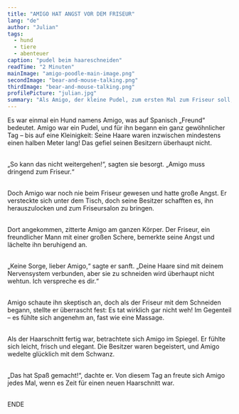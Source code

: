 ```yaml
---
title: "AMIGO HAT ANGST VOR DEM FRISEUR"
lang: "de"
author: "Julian"
tags:
  - hund
  - tiere
  - abenteuer
caption: "pudel beim haareschneiden"
readTime: "2 Minuten"
mainImage: "amigo-poodle-main-image.png"
secondImage: "bear-and-mouse-talking.png"
thirdImage: "bear-and-mouse-talking.png"
profilePicture: "julian.jpg"
summary: "Als Amigo, der kleine Pudel, zum ersten Mal zum Friseur soll, beginnt für ihn ein ungewohntes und aufregendes Abenteuer."
---
```


Es war einmal ein Hund namens Amigo, was auf Spanisch „Freund“ bedeutet. Amigo war ein Pudel, und für ihn begann ein ganz gewöhnlicher Tag – bis auf eine Kleinigkeit: Seine Haare waren inzwischen mindestens einen halben Meter lang! Das gefiel seinen Besitzern überhaupt nicht.
<br>
<br>

„So kann das nicht weitergehen!“, sagten sie besorgt. „Amigo muss dringend zum Friseur.“
<br>
<br>

Doch Amigo war noch nie beim Friseur gewesen und hatte große Angst. Er versteckte sich unter dem Tisch, doch seine Besitzer schafften es, ihn herauszulocken und zum Friseursalon zu bringen.
<br>
<br>

Dort angekommen, zitterte Amigo am ganzen Körper. Der Friseur, ein freundlicher Mann mit einer großen Schere, bemerkte seine Angst und lächelte ihn beruhigend an.
<br>
<br>

„Keine Sorge, lieber Amigo,“ sagte er sanft. „Deine Haare sind mit deinem Nervensystem verbunden, aber sie zu schneiden wird überhaupt nicht wehtun. Ich verspreche es dir.“
<br>
<br>

Amigo schaute ihn skeptisch an, doch als der Friseur mit dem Schneiden begann, stellte er überrascht fest: Es tat wirklich gar nicht weh! Im Gegenteil – es fühlte sich angenehm an, fast wie eine Massage.
<br>
<br>

Als der Haarschnitt fertig war, betrachtete sich Amigo im Spiegel. Er fühlte sich leicht, frisch und elegant. Die Besitzer waren begeistert, und Amigo wedelte glücklich mit dem Schwanz.
<br>
<br>

„Das hat Spaß gemacht!“, dachte er. Von diesem Tag an freute sich Amigo jedes Mal, wenn es Zeit für einen neuen Haarschnitt war.
<br>
<br>

ENDE

